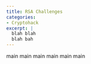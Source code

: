 ```yaml
---
title: RSA Challenges
categories:
- Cryptohack
excerpt: |
  blah blah
  blah bah
---
```


main main main
main main main

